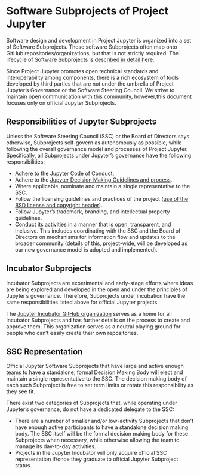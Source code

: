 # Software Subprojects of Project Jupyter

Software design and development in Project Jupyter is organized into a set of Software Subprojects. These software Subprojects often map onto GitHub repositories/organizations, but that is not strictly required. The lifecycle of Software Subprojects is [described in detail here](newsubprojects.md).

Since Project Jupyter promotes open technical standards and interoperability among components, there is a rich ecosystem of tools developed by third parties that are not under the umbrella of Project Jupyter’s Governance or the Software Steering Council. We strive to maintain open communication with this community, however,this document focuses only on official Jupyter Subprojects.

## Responsibilities of Jupyter Subprojects

Unless the Software Steering Council (SSC) or the Board of Directors says otherwise, Subprojects self-govern as autonomously as possible, while following the overall governance model and processes of Project Jupyter. Specifically, all Subprojects under Jupyter’s governance have the following responsibilities:

- Adhere to the Jupyter Code of Conduct.
- Adhere to the [Jupyter Decision Making Guidelines and process](decision_making.md).
- Where applicable, nominate and maintain a single representative to the SSC.
- Follow the licensing guidelines and practices of the project ([use of the BSD license and copyright header](https://github.com/jupyter/jupyter/blob/master/LICENSE)).
- Follow Jupyter’s trademark, branding, and intellectual property guidelines.
- Conduct its activities in a manner that is open, transparent, and inclusive. This includes coordinating with the SSC and the Board of Directors on mechanisms for information flow and updates to the broader community (details of this, project-wide, will be developed as our new governance model is adopted and implemented).

## Incubator Subprojects

Incubator Subprojects are experimental and early-stage efforts where ideas are being explored and developed in the open and under the principles of Jupyter’s governance.  Therefore, Subprojects under incubation have the same responsibilities listed above for official Jupyter projects.

The [Jupyter Incubator GitHub organization](https://github.com/jupyter-incubator) serves as a home for all Incubator Subprojects and has further details on the process to create and approve them. This organization serves as a neutral playing ground for people who can’t easily create their own repositories.

## SSC Representation

Official Jupyter Software Subprojects that have large and active enough teams to have a standalone, formal Decision Making Body will elect and maintain a single representative to the SSC. The decision making body of each such Subproject is free to set term limits or rotate this responsibility as they see fit.

There exist two categories of Subprojects that, while operating under Jupyter’s governance, do not have a dedicated delegate to the SSC:

- There are a number of smaller and/or low-activity Subprojects that don’t have enough active participants to have a standalone decision making body. The SSC itself will be the formal decision making body for these Subprojects when necessary, while otherwise allowing the team to manage its day-to-day activities.
- Projects in the Jupyter Incubator will only acquire official SSC representation if/once they graduate to official Jupyter Subproject status.
